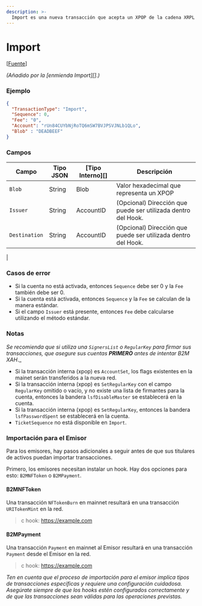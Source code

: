 ```yaml
---
description: >-
  Import es una nueva transacción que acepta un XPOP de la cadena XRPL Mainnet (network_id=0) o Testnet (network_id=1) y proporciona sincronización de cuentas.
---
```


# Import

\[[Fuente](https://github.com/Xahau/xahaud/blob/dev/src/ripple/app/tx/impl/URIToken.cpp)]

_(Añadido por la \[enmienda Import]\[].)_

### Ejemplo

```json
{
  "TransactionType": "Import",
  "Sequence": 0,
  "Fee": "0",
  "Account": "rUn84CUYbNjRoTQ6mSW7BVJPSVJNLb1QLo",
  "Blob" : "DEADBEEF"
}
```

### Campos

| Campo         | Tipo JSON | \[Tipo Interno]\[] | Descripción                                          |
| ------------- | --------- | ------------------- | ---------------------------------------------------- |
| `Blob`        | String    | Blob                | Valor hexadecimal que representa un XPOP                       |
| `Issuer`      | String    | AccountID           | (Opcional) Dirección que puede ser utilizada dentro del Hook. |
| `Destination` | String    | AccountID           | (Opcional) Dirección que puede ser utilizada dentro del Hook.
 |

### Casos de error

* Si la cuenta no está activada, entonces `Sequence` debe ser 0 y la `Fee` también debe ser 0.
* Si la cuenta está activada, entonces `Sequence` y la `Fee` se calculan de la manera estándar.
* Si el campo `Issuer` está presente, entonces `Fee` debe calcularse utilizando el método estándar.

### Notas

_Se recomienda que si utiliza una `SignersList` o `RegularKey` para firmar sus transacciones, que asegure sus cuentas **PRIMERO** antes de intentar B2M XAH_._

* Si la transacción interna (xpop) es `AccountSet`, los flags existentes en la mainet serán transferidos a la nueva red.
* Si la transacción interna (xpop) es `SetRegularKey` con el campo `RegularKey` omitido o vacío, y no existe una lista de firmantes para la cuenta, entonces la bandera `lsfDisableMaster` se establecerá en la cuenta.
* Si la transacción interna (xpop) es `SetRegularKey`, entonces la bandera `lsfPasswordSpent` se establecerá en la cuenta.
* `TicketSequence` no está disponible en `Import`.

### Importación para el Emisor

Para los emisores, hay pasos adicionales a seguir antes de que sus titulares de activos puedan importar transacciones.

Primero, los emisores necesitan instalar un hook. Hay dos opciones para esto: `B2MNFToken` o `B2MPayment`.

#### B2MNFToken

Una transacción `NFTokenBurn` en mainnet resultará en una transacción `URITokenMint` en la red.

> c hook: https://example.com

#### B2MPayment

Una transacción `Payment` en mainnet al Emisor resultará en una transacción `Payment` desde el Emisor en la red.

> c hook: https://example.com

_Ten en cuenta que el proceso de importación para el emisor implica tipos de transacciones específicas y requiere una configuración cuidadosa. Asegúrate siempre de que los hooks estén configurados correctamente y de que las transacciones sean válidas para las operaciones previstas._
